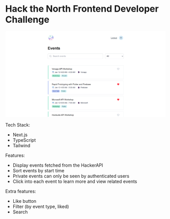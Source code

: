 # Hack the North Frontend Developer Challenge

![demo](docs/demo.png)

Tech Stack:
- Next.js
- TypeScript
- Tailwind

Features:
- Display events fetched from the HackerAPI
- Sort events by start time
- Private events can only be seen by authenticated users
- Click into each event to learn more and view related events

Extra features:
- Like button
- Filter (by event type, liked)
- Search